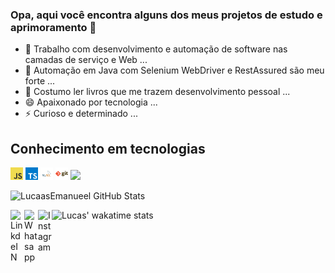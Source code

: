### Opa, aqui você encontra alguns dos meus projetos de estudo e aprimoramento 👋

- 🔭 Trabalho com desenvolvimento e automação de software nas camadas de serviço e Web ...
- :brain: Automação em Java com Selenium WebDriver e RestAssured são meu forte ...
- 💬 Costumo ler livros que me trazem desenvolvimento pessoal ...
- 😄 Apaixonado por tecnologia ...
- ⚡ Curioso e determinado ...


## Conhecimento em tecnologias

<code><img height="20" src="https://raw.githubusercontent.com/github/explore/80688e429a7d4ef2fca1e82350fe8e3517d3494d/topics/javascript/javascript.png"></code>
<code><img height="20" src="https://raw.githubusercontent.com/github/explore/80688e429a7d4ef2fca1e82350fe8e3517d3494d/topics/typescript/typescript.png"></code>
<code><img height="20" src="https://raw.githubusercontent.com/github/explore/80688e429a7d4ef2fca1e82350fe8e3517d3494d/topics/mysql/mysql.png"></code>
<code><img height="20" src="https://raw.githubusercontent.com/github/explore/80688e429a7d4ef2fca1e82350fe8e3517d3494d/topics/git/git.png"></code>
<code><img height="20" src="https://camo.githubusercontent.com/3220bf0ac0ab62fd72ebe46f2317e16a9daf3f90b7c066bcd6589f0181c113f9/68747470733a2f2f63646e2e776f726c64766563746f726c6f676f2e636f6d2f6c6f676f732f6a6176612e737667"></code>

![LucaasEmanueel GitHub Stats](https://github-readme-stats.vercel.app/api?username=LucaasEmanueel&show_icons=true)

<img src="https://camo.githubusercontent.com/7a10235a662b1f4f1d782a766003bdfce1ce3770259d30842f168f7bfa35912f/68747470733a2f2f6769746875622d726561646d652d73746174732e76657263656c2e6170702f6170692f77616b6174696d653f757365726e616d653d657269636b7376616775696c6172" alt="Lucas' wakatime stats" data-canonical-src="https://github-readme-stats.vercel.app/api/wakatime?username=LucaasEmanueel" style="max-width: 100%;">

<a target="_blank" href="https://www.linkedin.com/in/lucas-emanuel/">
  <img align="left" alt="LinkdeIN" width="22px" src="https://cdn.jsdelivr.net/npm/simple-icons@v3/icons/linkedin.svg" />
</a>
<a target="_blank" href="https://api.whatsapp.com/send?phone=5583991206898">
  <img align="left" alt="Whatsapp" width="22px" src="https://cdn.jsdelivr.net/npm/simple-icons@v3/icons/whatsapp.svg" />
</a>
<a target="_blank" href="https://www.instagram.com/lucaasemanueel/">
  <img align="left" alt="Instagram" width="22px" src="https://cdn.jsdelivr.net/npm/simple-icons@v3/icons/instagram.svg" />
</a>

